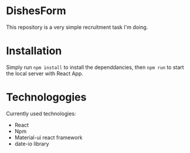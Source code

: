 # DishesForm

This repository is a very simple recruitment task I'm doing.

# Installation
Simply run `npm install` to install the dependdancies, then `npm run` to start the local server with React App.

# Technologogies
Currently used technologies:
- React
- Npm
- Material-ui react framework
- date-io library
